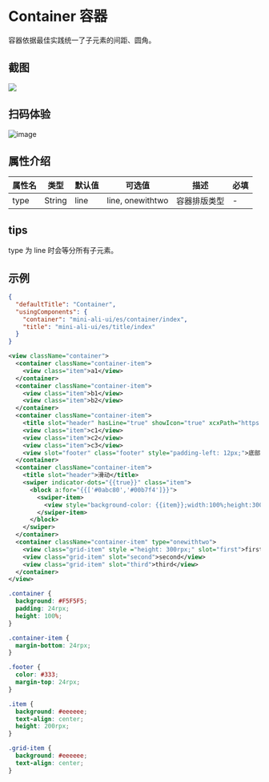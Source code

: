 # Container 容器

容器依据最佳实践统一了子元素的间距、圆角。


## 截图
<img src="https://gw.alipayobjects.com/mdn/rms_ce4c6f/afts/img/A*IaaZSYKZltoAAAAAAAAAAABkARQnAQ" />

## 扫码体验

![image](http://mdn.alipayobjects.com/afts/img/A*pwAATYMd1QrJDSpHuG3BmgBkAa8wAA/original?bz=openpt_doc&t=vlZyr3VNmNSzHO8POSLb0wAAAABkMK8AAAAA)



## 属性介绍
| 属性名 | 类型 | 默认值 | 可选值 | 描述 | 必填 |
| ---- | ---- | ---- | ---- | ---- | ---- |
| type | String | line | line, onewithtwo | 容器排版类型 | - |

## tips
type 为 line 时会等分所有子元素。

## 示例

```json
{
  "defaultTitle": "Container",
  "usingComponents": {
    "container": "mini-ali-ui/es/container/index",
    "title": "mini-ali-ui/es/title/index"
  }
}
```

```xml
<view className="container">
  <container className="container-item">
    <view class="item">a1</view>
  </container>
  <container className="container-item">
    <view class="item">b1</view>
    <view class="item">b2</view>
  </container>
  <container className="container-item">
    <title slot="header" hasLine="true" showIcon="true" xcxPath="https://gw.alipayobjects.com/mdn/miniProgram_mendian/afts/img/A*wiFYTo5I0m8AAAAAAAAAAABjAQAAAQ/original">内部标题无操作</title>
    <view class="item">c1</view>
    <view class="item">c2</view>
    <view class="item">c3</view>
    <view slot="footer" class="footer" style="padding-left: 12px;">底部展示区</view>
  </container>
  <container className="container-item">
    <title slot="header">滑动</title>
    <swiper indicator-dots="{{true}}" class="item">
      <block a:for="{{['#0abc80','#00b7f4']}}">
        <swiper-item>
          <view style="background-color: {{item}};width:100%;height:300rpx;border-radius:16rpx;"/>
        </swiper-item>
      </block>
    </swiper>
  </container>
  <container className="container-item" type="onewithtwo">
    <view class="grid-item" style ="height: 300rpx;" slot="first">first</view>
    <view class="grid-item" slot="second">second</view>
    <view class="grid-item" slot="third">third</view>
  </container>
</view>
```
```css
.container {
  background: #F5F5F5;
  padding: 24rpx;
  height: 100%;
}

.container-item {
  margin-bottom: 24rpx;
}

.footer {
  color: #333;
  margin-top: 24rpx;
}

.item {
  background: #eeeeee;
  text-align: center;
  height: 200rpx;
}

.grid-item {
  background: #eeeeee;
  text-align: center;
}

```